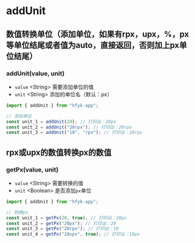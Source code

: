 # addUnit 

## 数值转换单位（添加单位，如果有rpx，upx，%，px等单位结尾或者值为auto，直接返回，否则加上px单位结尾）
### addUnit(value, unit)
- `value` \<String> 需要添加单位的值
- `unit` \<String> 添加的单位名（默认：px）
```javascript
import { addUnit } from "hfyk-app";

// 添加单位
const unit_1 = addUnit(20); // 打印出：20px
const unit_2 = addUnit("20rpx"); // 打印出：20rpx
const unit_3 = addUnit("10", "rpx"); // 打印出：20rpx
```

## rpx或upx的数值转换px的数值
### getPx(value, unit)
- `value` \<String> 需要转换的值
- `unit` \<Boolean> 是否添加`px`单位
```javascript
import { addUnit } from "hfyk-app";

// 转换px
const unit_1 = getPx(20, true); // 打印出：20px
const unit_2 = getPx("20px"); // 打印出：20
const unit_3 = getPx("20rpx"); // 打印出：10
const unit_4 = getPx("20upx", true); // 打印出：10px
```